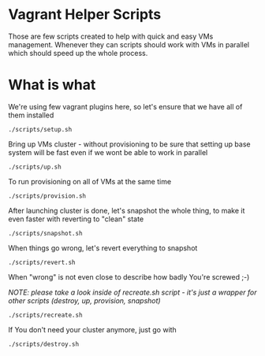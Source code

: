 Vagrant Helper Scripts
===

Those are few scripts created to help with quick and easy VMs management. Whenever they can scripts should work with VMs in parallel which should speed up the whole process.

What is what
=====

We're using few vagrant plugins here, so let's ensure that we have all of them installed

```
./scripts/setup.sh
```

Bring up VMs cluster - without provisioning to be sure that setting up base system will be fast even if we wont be able to work in parallel

```
./scripts/up.sh
```

To run provisioning on all of VMs at the same time

```
./scripts/provision.sh
```

After launching cluster is done, let's snapshot the whole thing, to make it even faster with reverting to "clean" state

```
./scripts/snapshot.sh
```

When things go wrong, let's revert everything to snapshot

```
./scripts/revert.sh
```

When "wrong" is not even close to describe how badly You're screwed ;-)

*NOTE: please take a look inside of recreate.sh script - it's just a wrapper for other scripts (destroy, up, provision, snapshot)*

```
./scripts/recreate.sh
```

If You don't need your cluster anymore, just go with

```
./scripts/destroy.sh
```
